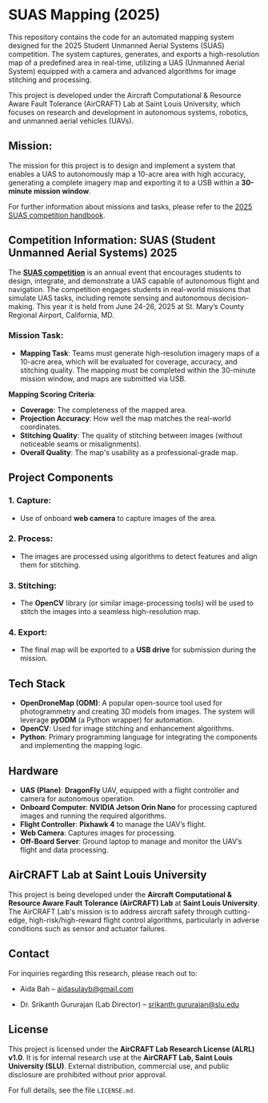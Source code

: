 # SUAS Mapping (2025)
This repository contains the code for an automated mapping system designed for the 2025 Student Unmanned Aerial Systems (SUAS) competition. The system captures, generates, and exports a high-resolution map of a predefined area in real-time, utilizing a UAS (Unmanned Aerial System) equipped with a camera and advanced algorithms for image stitching and processing.

This project is developed under the Aircraft Computational & Resource Aware Fault Tolerance (AirCRAFT) Lab at Saint Louis University, which focuses on research and development in autonomous systems, robotics, and unmanned aerial vehicles (UAVs). 

## Mission:

The mission for this project is to design and implement a system that enables a UAS to autonomously map a 10-acre area with high accuracy, generating a complete imagery map and exporting it to a USB within a **30-minute mission window**.

For further information about missions and tasks, please refer to the [2025 SUAS competition handbook](https://robonation.gitbook.io/suas-resources).

## Competition Information: SUAS (Student Unmanned Aerial Systems) 2025

The [**SUAS competition**](https://suas-competition.org/) is an annual event that encourages students to design, integrate, and demonstrate a UAS capable of autonomous flight and navigation. The competition engages students in real-world missions that simulate UAS tasks, including remote sensing and autonomous decision-making. This year it is held from June 24-26, 2025 at St. Mary’s County Regional Airport, California, MD.

### Mission Task:

- **Mapping Task**: Teams must generate high-resolution imagery maps of a 10-acre area, which will be evaluated for coverage, accuracy, and stitching quality. The mapping must be completed within the 30-minute mission window, and maps are submitted via USB.

**Mapping Scoring Criteria**:

- **Coverage**: The completeness of the mapped area.
- **Projection Accuracy**: How well the map matches the real-world coordinates.
- **Stitching Quality**: The quality of stitching between images (without noticeable seams or misalignments).
- **Overall Quality**: The map's usability as a professional-grade map.

## Project Components

### 1. **Capture**:

- Use of onboard **web camera** to capture images of the area.

### 2. **Process**:

- The images are processed using algorithms to detect features and align them for stitching.

### 3. **Stitching**:

- The **OpenCV** library (or similar image-processing tools) will be used to stitch the images into a seamless high-resolution map.

### 4. **Export**:

- The final map will be exported to a **USB drive** for submission during the mission.

## Tech Stack

- **OpenDroneMap (ODM)**: A popular open-source tool used for photogrammetry and creating 3D models from images. The system will leverage **pyODM** (a Python wrapper) for automation.
- **OpenCV**: Used for image stitching and enhancement algorithms.
- **Python**: Primary programming language for integrating the components and implementing the mapping logic.

## Hardware

- **UAS (Plane)**: **DragonFly** UAV, equipped with a flight controller and camera for autonomous operation.
- **Onboard Computer**: **NVIDIA Jetson Orin Nano** for processing captured images and running the required algorithms.
- **Flight Controller**: **Pixhawk 4** to manage the UAV’s flight.
- **Web Camera**: Captures images for processing.
- **Off-Board Server**: Ground laptop to manage and monitor the UAV’s flight and data processing.

## AirCRAFT Lab at Saint Louis University

This project is being developed under the **Aircraft Computational & Resource Aware Fault Tolerance (AirCRAFT) Lab** at **Saint Louis University**. The AirCRAFT Lab's mission is to address aircraft safety through cutting-edge, high-risk/high-reward flight control algorithms, particularly in adverse conditions such as sensor and actuator failures.

## Contact
For inquiries regarding this research, please reach out to:

- Aida Bah – aidasulayb@gmail.com

- Dr. Srikanth Gururajan (Lab Director) – srikanth.gururajan@slu.edu

## License
This project is licensed under the **AirCRAFT Lab Research License (ALRL) v1.0**. It is for internal research use at the **AirCRAFT Lab, Saint Louis University (SLU)**. External distribution, commercial use, and public disclosure are prohibited without prior approval.

For full details, see the file `LICENSE.md`.
